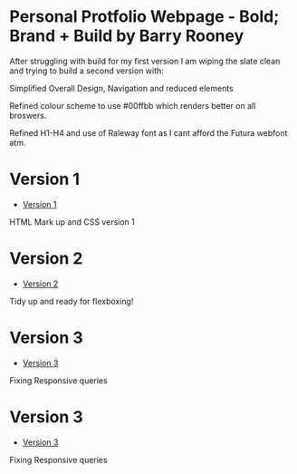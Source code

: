 
 
 
Personal Protfolio Webpage - Bold; Brand + Build by Barry Rooney
========================

After struggling with build for my first version I am wiping the slate clean and trying to build a second version with:

Simplified Overall Design, Navigation and reduced elements

Refined colour scheme to use #00ffbb which renders better on all broswers.

Refined H1-H4 and use of Raleway font as I cant afford the Futura webfont atm.

Version 1
=================

+ [Version 1](https://barryrooney.github.io/portfolio-site/index.html)

HTML Mark up and CSS version 1

Version 2
=================

+ [Version 2](https://barryrooney.github.io/portfolio-site/index2.html)

Tidy up and ready for flexboxing!

Version 3
=================

+ [Version 3](https://barryrooney.github.io/portfolio-site/index4.html)

Fixing Responsive queries

Version 3
=================

+ [Version 3](https://barryrooney.github.io/portfolio-site/index5.html)

Fixing Responsive queries